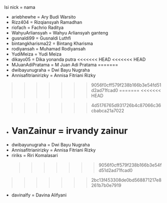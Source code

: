 Isi nick = nama

- ariebhewhe = Ary Budi Warsito
- Rizz404 = Rizqiansyah Ramadhan
- riofach = Fachrio Raditya
- WahyuArliansyah = Wahyu Arliansyah ganteng
- gusnaldi99 = Gusnaldi Luthfi
- bintangkharisma22 = Bintang Kharisma
- rodiyansah = Muhamad Rodiyansah
- YudiMeiza = Yudi Meiza
- dikayo05 = Dika yonanda putra
<<<<<<< HEAD
<<<<<<< HEAD
- MJuanAdiPratama = M Juan Adi Pratama
=======
- dwibayunugraha = Dwi Bayu Nugraha
- Annisafitrianirizky = Annisa Fitriani Rizky

>>>>>>> 9056f0cff579f238b166b3e54fd51d2ad71fcad0
=======
  <<<<<<< HEAD

  > > > > > > > 4d5176765d931726b4c87066c36cbabca21a7022

- # VanZainur = irvandy zainur
- dwibayunugraha = Dwi Bayu Nugraha
- Annisafitrianirizky = Annisa Fitriani Rizky
- ririks = Riri Komalasari
  > > > > > > > 9056f0cff579f238b166b3e54fd51d2ad71fcad0
>>>>>>> 2bc13f453308de0bd568871217e8261b7b0e7919
- davinalfy = Davina Alifyani